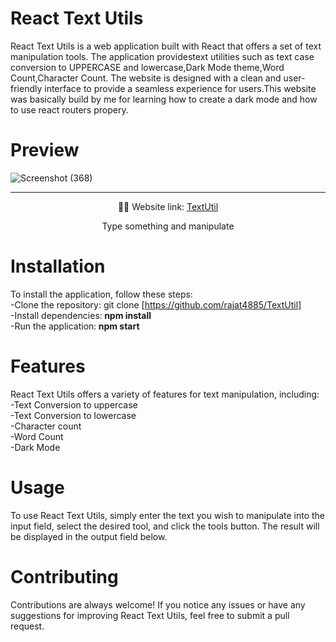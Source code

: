 # React Text Utils

React Text Utils is a web application built with React that offers a set of text manipulation tools. The application providestext utilities such as text case conversion to UPPERCASE and lowercase,Dark Mode theme,Word Count,Character Count. The website is designed with a clean and user-friendly interface to provide a seamless experience for users.This website was basically build by me for learning how to create a dark mode and how to use react routers propery.

# Preview
![Screenshot (368)](https://github.com/rajat4885/TextUtil/assets/100342306/d3f3d61b-a62a-4a74-ae33-30582b817757)
<hr>

<p align="center">
    👨‍💻 Website link:
    <a href="https://textutilll.netlify.app/"> TextUtil </a>
</p>

<p align="center">
    Type something and manipulate
</p>

# Installation

To install the application, follow these steps:  
-Clone the repository: git clone [https://github.com/rajat4885/TextUtil]<br>
-Install dependencies:<b> npm install </b> <br>
-Run the application:<b> npm start</b><br>

# Features

React Text Utils offers a variety of features for text manipulation, including:  
-Text Conversion to uppercase <br>
-Text Conversion to lowercase<br>
-Character count<br>
-Word Count<br>
-Dark Mode<br>

# Usage
To use React Text Utils, simply enter the text you wish to manipulate into the input field, select the desired tool, and click the tools button. The result will be displayed in the output field below.

# Contributing

Contributions are always welcome! If you notice any issues or have any suggestions for improving React Text Utils, feel free to submit a pull request.

